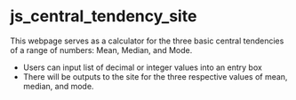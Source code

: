 # js_central_tendency_site
This webpage serves as a calculator for the three basic central tendencies of a range of numbers: Mean, Median, and Mode.
  - Users can input list of decimal or integer values into an entry box
  - There will be outputs to the site for the three respective values of mean, median, and mode.

